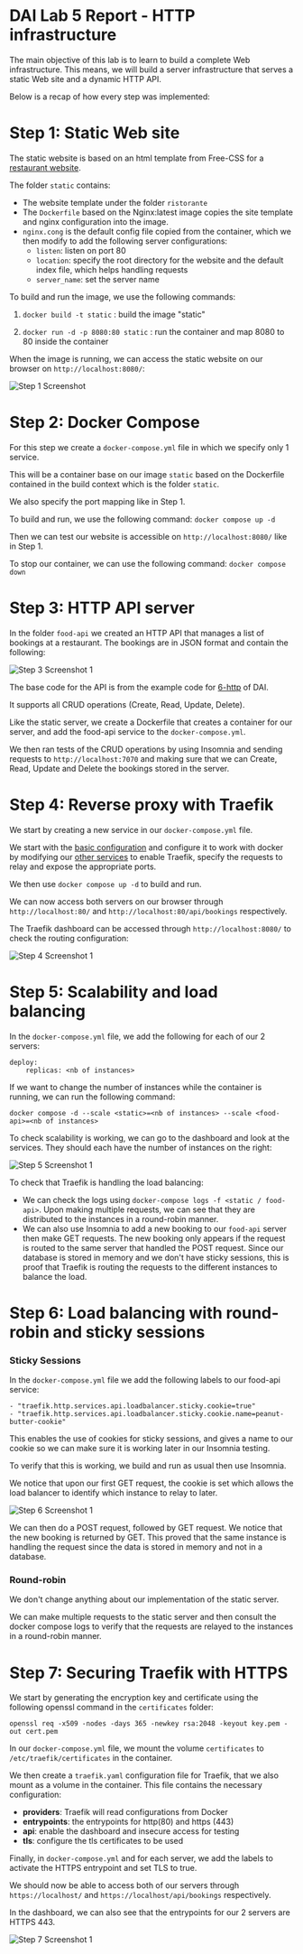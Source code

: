 
# DAI Lab 5 Report - HTTP infrastructure


The main objective of this lab is to learn to build a complete Web infrastructure. This means, we will build a server infrastructure that serves a static Web site and a dynamic HTTP API.

Below is a recap of how every step was implemented:


# Step 1: Static Web site

The static website is based on an html template from Free-CSS for a [restaurant website](https://www.free-css.com/free-css-templates/page240/italian-restaurant).

The folder ```static``` contains:
- The website template under the folder ```ristorante```
- The ```Dockerfile``` based on the Nginx:latest image copies the site template and nginx configuration into the image.
- ```nginx.cong``` is the default config file copied from the container, which we then modify to add the following server configurations:
    - ```listen```: listen on port 80
    - ```location```: specify the root directory for the website and the default index file, which helps handling requests
    - ```server_name```: set the server name 

To build and run the image, we use the following commands:
1. ```docker build -t static``` : 
build the image "static"

2. ```docker run -d -p 8080:80 static``` : 
run the container and map 8080 to 80 inside the container

When the image is running, we can access the static website on our browser on ```http://localhost:8080/```:

![Step 1 Screenshot](https://github.com/badisnt/HTTPLab/blob/main/figures/step1.png)

# Step 2: Docker Compose

For this step we create a ```docker-compose.yml``` file in which we specify only 1 service. 

This will be a container base on our image ```static``` based on the Dockerfile contained in the build context which is the folder ```static```. 

We also specify the port mapping like in Step 1.

To build and run, we use the following command: ```docker compose up -d```

Then we can test our website is accessible on ```http://localhost:8080/``` like in Step 1.

To stop our container, we can use the following command: ```docker compose down```

# Step 3: HTTP API server

In the folder ```food-api``` we created an HTTP API that manages a list of bookings at a restaurant. The bookings are in JSON format and contain the following:

![Step 3 Screenshot 1](https://github.com/badisnt/HTTPLab/blob/main/figures/step3_1.png)

The base code for the API is from the example code for [6-http](https://github.com/HEIGVD-Course-DAI/dai-codeexamples/tree/main/6-http) of DAI. 

It supports all CRUD operations (Create, Read, Update, Delete).

Like the static server, we create a Dockerfile that creates a container for our server, and add the food-api service to the ```docker-compose.yml```.

We then ran tests of the CRUD operations by using Insomnia and sending requests to ```http://localhost:7070``` and making sure that we can Create, Read, Update and Delete the bookings stored in the server.

# Step 4: Reverse proxy with Traefik

We start by creating a new service in our ```docker-compose.yml``` file. 

We start with the [basic configuration](https://doc.traefik.io/traefik/getting-started/quick-start/) and configure it to work with docker by modifying our [other services](https://doc.traefik.io/traefik/routing/providers/docker/) to enable Traefik, specify the requests to relay and expose the appropriate ports.

We then use ```docker compose up -d``` to build and run.

We can now access both servers on our browser through ```http://localhost:80/``` and ```http://localhost:80/api/bookings``` respectively. 

The Traefik dashboard can be accessed through ```http://localhost:8080/``` to check the routing configuration:

![Step 4 Screenshot 1](https://github.com/badisnt/HTTPLab/blob/main/figures/step4_1.png)

# Step 5: Scalability and load balancing

In the ```docker-compose.yml``` file, we add the following for each of our 2 servers:
```
deploy:
    replicas: <nb of instances>
```

If we want to change the number of instances while the container is running, we can run the following command:

```
docker compose -d --scale <static>=<nb of instances> --scale <food-api>=<nb of instances>
```

To check scalability is working, we can go to the dashboard and look at the services. They should each have the number of instances on the right:

![Step 5 Screenshot 1](https://github.com/badisnt/HTTPLab/blob/main/figures/step5_1.png)

To check that Traefik is handling the load balancing: 
- We can check the logs using ```docker-compose logs -f <static / food-api>```. Upon making multiple requests, we can see that they are distributed to the instances in a round-robin manner.
- We can also use Insomnia to add a new booking to our ```food-api``` server then make GET requests. The new booking only appears if the request is routed to the same server that handled the POST request. Since our database is stored in memory and we don't have sticky sessions, this is proof that Traefik is routing the requests to the different instances to balance the load.

# Step 6: Load balancing with round-robin and sticky sessions
### Sticky Sessions
In the ```docker-compose.yml``` file we add the following labels to our food-api service:
```
- "traefik.http.services.api.loadbalancer.sticky.cookie=true"
- "traefik.http.services.api.loadbalancer.sticky.cookie.name=peanut-butter-cookie"
```
This enables the use of cookies for sticky sessions, and gives a name to our cookie so we can make sure it is working later in our Insomnia testing.

To verify that this is working, we build and run as usual then use Insomnia. 

We notice that upon our first GET request, the cookie is set which allows the load balancer to identify which instance to relay to later.

![Step 6 Screenshot 1](https://github.com/badisnt/HTTPLab/blob/main/figures/step6_1.png)


We can then do a POST request, followed by GET request. We notice that the new booking is returned by GET. This proved that the same instance is handling the request since the data is stored in memory and not in a database.

### Round-robin

We don't change anything about our implementation of the static server.

We can make multiple requests to the static server and then consult the docker compose logs to verify that the requests are relayed to the instances in a round-robin manner.

# Step 7: Securing Traefik with HTTPS

We start by generating the encryption key and certificate using the following openssl command in the ```certificates``` folder:
```
openssl req -x509 -nodes -days 365 -newkey rsa:2048 -keyout key.pem -out cert.pem
```
In our ```docker-compose.yml``` file, we mount the volume ```certificates``` to ```/etc/traefik/certificates``` in the container.

We then create a ```traefik.yaml``` configuration file for Traefik, that we also mount as a volume in the container. This file contains the necessary configuration:
- **providers**: Traefik will read configurations from Docker
- **entrypoints**: the entrypoints for http(80) and https (443)
- **api**: enable the dashboard and insecure access for testing
- **tls**: configure the tls certificates to be used

Finally, in ```docker-compose.yml``` and for each server, we add the labels to activate the HTTPS entrypoint and set TLS to true.

We should now be able to access both of our servers through ```https://localhost/``` and ```https://localhost/api/bookings``` respectively.

In the dashboard, we can also see that the entrypoints for our 2 servers are HTTPS 443.

![Step 7 Screenshot 1](https://github.com/badisnt/HTTPLab/blob/main/figures/step7_1.png)